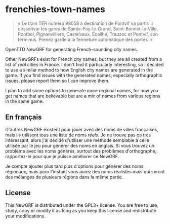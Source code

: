 # frenchies-town-names
    
> « Le train TER numéro 98058 à destination de Pontvif va partir. Il desserivar les gares de
> Sainte-Foy-le-Grand, Saint-Bonnet-la-Ville, Pontbel, Pignanvilliers, Castelvaux, Écailhé,
> Trauzoc et Pontvif, son terminus. Prenez garde à la fermeture automatique des portes. »

OpenTTD NewGRF for generating French-sounding city names.

Other NewGRFs exist for French city names, but they are all created from a list of *real*
cities in France. I don't find it particularly interesting, so I decided to use a similar
method to how English city names are generated in the game. If you find issues with the
generated names, especially orthographic issues, please report them so I can improve them.

I plan to add some options to generate more regional names, for now you get names that are
believable but are a mix of names from various regions in the same game.

## En français

D'autres NewGRF existent pour jouer avec des noms de villes françaises, mais ils utilisent
tous une liste de noms *réels*. Je ne trouve pas ça très intéressant, alors j'ai décidé
d'utiliser une méthode semblable à celle utilisée par le jeu pour générer des noms en anglais.
Si vous trouvez un problème avec les noms générés, surtout des problèmes d'orthographe, rapportez-le
pour que je puisse améliorer ce NewGRF.

Je compte ajouter plus tard plus d'options pour générer des noms régionaux, mais pour
l'instant vous aurez des noms réalistes mais qui seront des mélanges de plusieurs régions
dans la même partie.

## License

This NewGRF is distributed under the GPL3+ license. You are free to use, study, copy or modify
it as long as you keep this license and redistribute your modifications.
